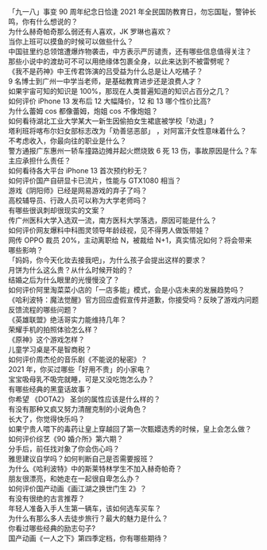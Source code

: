 「九一八」事变 90 周年纪念日恰逢 2021 年全民国防教育日，勿忘国耻，警钟长鸣，你有什么想说的？  
为什么赫奇帕奇那么弱还有人喜欢，JK 罗琳也喜欢？  
当你上班可以摸鱼的时候可以做些什么？  
中国驻里约总领馆遭爆炸物袭击，中方表示严厉谴责，还有哪些信息值得关注？  
那些小说中的渡劫可不可以用绝缘体包裹全身，以此来达到不被雷劈呢？  
《我不是药神》中王传君饰演的吕受益为什么总是让人吃橘子？  
9 名博士到广州一中学当老师，是基础教育进步还是浪费人才？  
如果宇宙可知的知识是 100%，那现在人类普遍知道的知识占百分之几？  
如何评价 iPhone 13 发布后 12 大幅降价，12 和 13 哪个性价比高?  
为什么蕾姆 cos 都像蕾姆，炮姐 cos 不像炮姐？  
如何看待湖北工业大学某大一新生因偷拍女生裙底被学校「劝退」?  
塔利班将喀布尔妇女部标志改为「劝善惩恶部」 ，对阿富汗女性意味着什么？  
不考虑收入，你最向往的职业是什么？  
警方通报广东惠州一轿车撞路边摊并起火燃烧致 6 死 13 伤，事故原因是什么？车主应承担什么责任？  
如何看待各大平台 iPhone 13 首次预约秒无？  
如何评价国产自研显卡已流片，性能与 GTX1080 相当？  
游戏《阴阳师》已经是网易游戏的弃子了吗？  
高校辅导员、行政人员可以称为大学老师吗？  
有哪些很讽刺却很现实的文案？  
传广州医科大学入选双一流，南方医科大学落选，原因可能是什么？  
如何评价网友爆料中科图灵领导年龄歧视，见不得男人做饭带娃？  
网传 OPPO 裁员 20%，主动离职给 N，被裁给 N+1，真实情况如何？将会带来哪些影响？  
「妈妈，你今天化妆去接我吧」，为什么孩子会提出这样的要求？  
月饼为什么这么贵？从什么时候开始的？  
结婚之后为什么眼里的光慢慢没了？  
如何评价阿里淘菜菜小店的「一店多能」模式，会是小店未来的发展趋势吗？  
《哈利波特：魔法觉醒》官方回应虚假宣传并道歉，你接受吗？反映了游戏内问题反馈流程的哪些问题？  
《英雄联盟》绝活哥实力能维持几年？  
荣耀手机的拍照体验怎么样？  
《原神》这个游戏怎样？  
儿童学习桌是不是智商税？  
如何评价周杰伦的音乐剧《不能说的秘密》？  
2021 年，你买过哪些「好用不贵」的小家电？  
宝宝吸母乳不吸完就睡，可是又没吃饱怎么办？  
有哪些经典的黑童话故事？  
你希望 《DOTA2》 圣剑的属性应该是什么样的？  
有没有那种又疯又努力清醒克制的小说角色？  
长大了，你觉得快乐吗？  
如果宁贵人喂下的毒药让皇上穿越回了第一次甄嬛选秀的时候，皇上会怎么做？  
如何评价综艺《90 婚介所》第六期？  
分手后，前任找对象了你会伤心吗？  
雅思建议自学吗？如何判断自己是否需要报班？  
为什么《哈利波特》中的斯莱特林学生不加入赫奇帕奇？  
朋友很漂亮，和她走在一起很自卑怎么办？  
如何评价国产动画《画江湖之换世门生 2》？  
有没有很绝的古言推荐？  
年轻人准备入手人生第一辆车，该如何选车买车？  
为什么有那么多人去徒步旅行？最大的魅力是什么？  
你看过哪些经典的励志句子?  
国产动画《一人之下》第四季定档，你有哪些期待？  
